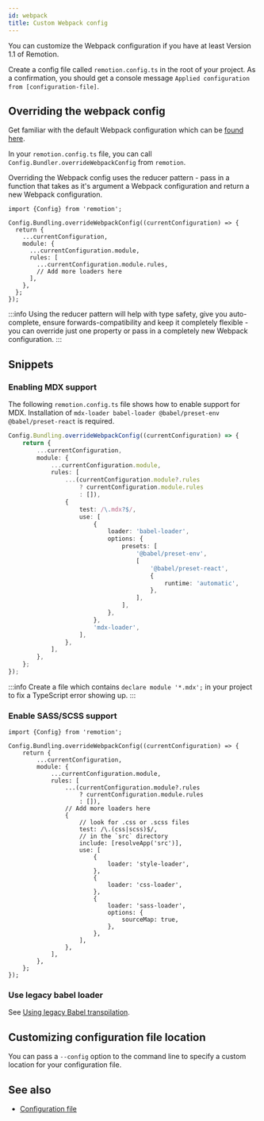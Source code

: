 ```yaml
---
id: webpack
title: Custom Webpack config
---
```


You can customize the Webpack configuration if you have at least Version 1.1 of Remotion.

Create a config file called `remotion.config.ts` in the root of your project. As a confirmation, you should get a console message `Applied configuration from [configuration-file]`.

## Overriding the webpack config

Get familiar with the default Webpack configuration which can be [found here](https://github.com/JonnyBurger/remotion/blob/main/packages/bundler/src/webpack-config.ts).

In your `remotion.config.ts` file, you can call `Config.Bundler.overrideWebpackConfig` from `remotion`.

Overriding the Webpack config uses the reducer pattern - pass in a function that takes as it's argument a Webpack configuration and return a new Webpack configuration.

```tsx
import {Config} from 'remotion';

Config.Bundling.overrideWebpackConfig((currentConfiguration) => {
  return {
    ...currentConfiguration,
    module: {
      ...currentConfiguration.module,
      rules: [
        ...currentConfiguration.module.rules,
        // Add more loaders here
      ],
    },
  };
});
```

:::info
Using the reducer pattern will help with type safety, give you auto-complete, ensure forwards-compatibility and keep it completely flexible - you can override just one property or pass in a completely new Webpack configuration.
:::

## Snippets

### Enabling MDX support

The following `remotion.config.ts` file shows how to enable support for MDX. Installation of `mdx-loader babel-loader @babel/preset-env @babel/preset-react` is required.

```ts
Config.Bundling.overrideWebpackConfig((currentConfiguration) => {
	return {
		...currentConfiguration,
		module: {
			...currentConfiguration.module,
			rules: [
				...(currentConfiguration.module?.rules
					? currentConfiguration.module.rules
					: []),
				{
					test: /\.mdx?$/,
					use: [
						{
							loader: 'babel-loader',
							options: {
								presets: [
									'@babel/preset-env',
									[
										'@babel/preset-react',
										{
											runtime: 'automatic',
										},
									],
								],
							},
						},
						'mdx-loader',
					],
				},
			],
		},
	};
});

```

:::info
Create a file which contains `declare module '*.mdx';` in your project to fix a TypeScript error showing up.
:::

### Enable SASS/SCSS support

```tsx
import {Config} from 'remotion';

Config.Bundling.overrideWebpackConfig((currentConfiguration) => {
	return {
		...currentConfiguration,
		module: {
			...currentConfiguration.module,
			rules: [
				...(currentConfiguration.module?.rules
					? currentConfiguration.module.rules
					: []),
				// Add more loaders here
				{
					// look for .css or .scss files
					test: /\.(css|scss)$/,
					// in the `src` directory
					include: [resolveApp('src')],
					use: [
						{
							loader: 'style-loader',
						},
						{
							loader: 'css-loader',
						},
						{
							loader: 'sass-loader',
							options: {
								sourceMap: true,
							},
						},
					],
				},
			],
		},
	};
});
```

### Use legacy babel loader

See [Using legacy Babel transpilation](legacy-babel).

## Customizing configuration file location

You can pass a `--config` option to the command line to specify a custom location for your configuration file.

## See also

- [Configuration file](/docs/config)
